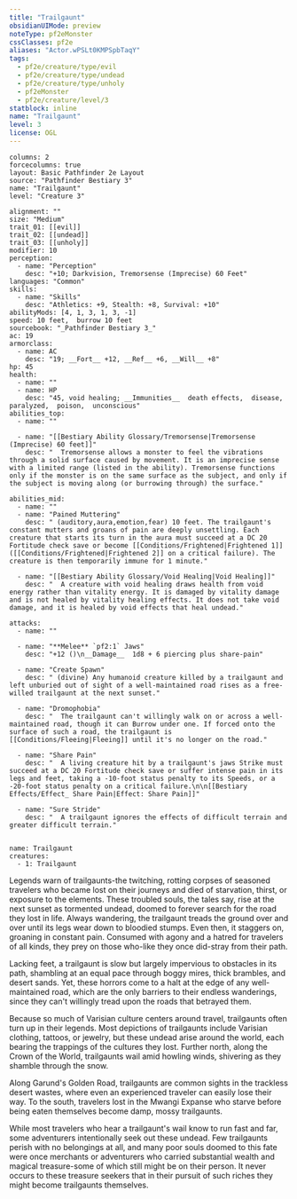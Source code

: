 ```yaml
---
title: "Trailgaunt"
obsidianUIMode: preview
noteType: pf2eMonster
cssClasses: pf2e
aliases: "Actor.wPSLt0KMPSpbTaqY" 
tags:
  - pf2e/creature/type/evil
  - pf2e/creature/type/undead
  - pf2e/creature/type/unholy
  - pf2eMonster
  - pf2e/creature/level/3
statblock: inline
name: "Trailgaunt"
level: 3
license: OGL
---
```


```statblock
columns: 2
forcecolumns: true
layout: Basic Pathfinder 2e Layout
source: "Pathfinder Bestiary 3"
name: "Trailgaunt"
level: "Creature 3"

alignment: ""
size: "Medium"
trait_01: [[evil]]
trait_02: [[undead]]
trait_03: [[unholy]]
modifier: 10
perception:
  - name: "Perception"
    desc: "+10; Darkvision, Tremorsense (Imprecise) 60 Feet"
languages: "Common"
skills:
  - name: "Skills"
    desc: "Athletics: +9, Stealth: +8, Survival: +10"
abilityMods: [4, 1, 3, 1, 3, -1]
speed: 10 feet,  burrow 10 feet
sourcebook: "_Pathfinder Bestiary 3_"
ac: 19
armorclass:
  - name: AC
    desc: "19; __Fort__ +12, __Ref__ +6, __Will__ +8"
hp: 45
health:
  - name: ""
  - name: HP
    desc: "45, void healing; __Immunities__  death effects,  disease,  paralyzed,  poison,  unconscious"
abilities_top:
  - name: ""

  - name: "[[Bestiary Ability Glossary/Tremorsense|Tremorsense (Imprecise) 60 feet]]"
    desc: "  Tremorsense allows a monster to feel the vibrations through a solid surface caused by movement. It is an imprecise sense with a limited range (listed in the ability). Tremorsense functions only if the monster is on the same surface as the subject, and only if the subject is moving along (or burrowing through) the surface."

abilities_mid:
  - name: ""
  - name: "Pained Muttering"
    desc: " (auditory,aura,emotion,fear) 10 feet. The trailgaunt's constant mutters and groans of pain are deeply unsettling. Each creature that starts its turn in the aura must succeed at a DC 20 Fortitude check save or become [[Conditions/Frightened|Frightened 1]] ([[Conditions/Frightened|Frightened 2]] on a critical failure). The creature is then temporarily immune for 1 minute."

  - name: "[[Bestiary Ability Glossary/Void Healing|Void Healing]]"
    desc: "  A creature with void healing draws health from void energy rather than vitality energy. It is damaged by vitality damage and is not healed by vitality healing effects. It does not take void damage, and it is healed by void effects that heal undead."

attacks:
  - name: ""

  - name: "**Melee** `pf2:1` Jaws"
    desc: "+12 ()\n__Damage__  1d8 + 6 piercing plus share-pain"

  - name: "Create Spawn"
    desc: " (divine) Any humanoid creature killed by a trailgaunt and left unburied out of sight of a well-maintained road rises as a free-willed trailgaunt at the next sunset."

  - name: "Dromophobia"
    desc: "  The trailgaunt can't willingly walk on or across a well-maintained road, though it can Burrow under one. If forced onto the surface of such a road, the trailgaunt is [[Conditions/Fleeing|Fleeing]] until it's no longer on the road."

  - name: "Share Pain"
    desc: "  A living creature hit by a trailgaunt's jaws Strike must succeed at a DC 20 Fortitude check save or suffer intense pain in its legs and feet, taking a -10-foot status penalty to its Speeds, or a -20-foot status penalty on a critical failure.\n\n[[Bestiary Effects/Effect_ Share Pain|Effect: Share Pain]]"

  - name: "Sure Stride"
    desc: "  A trailgaunt ignores the effects of difficult terrain and greater difficult terrain."
 
```

```encounter-table
name: Trailgaunt
creatures:
  - 1: Trailgaunt
```



Legends warn of trailgaunts-the twitching, rotting corpses of seasoned travelers who became lost on their journeys and died of starvation, thirst, or exposure to the elements. These troubled souls, the tales say, rise at the next sunset as tormented undead, doomed to forever search for the road they lost in life. Always wandering, the trailgaunt treads the ground over and over until its legs wear down to bloodied stumps. Even then, it staggers on, groaning in constant pain. Consumed with agony and a hatred for travelers of all kinds, they prey on those who-like they once did-stray from their path.

Lacking feet, a trailgaunt is slow but largely impervious to obstacles in its path, shambling at an equal pace through boggy mires, thick brambles, and desert sands. Yet, these horrors come to a halt at the edge of any well-maintained road, which are the only barriers to their endless wanderings, since they can't willingly tread upon the roads that betrayed them.

Because so much of Varisian culture centers around travel, trailgaunts often turn up in their legends. Most depictions of trailgaunts include Varisian clothing, tattoos, or jewelry, but these undead arise around the world, each bearing the trappings of the cultures they lost. Further north, along the Crown of the World, trailgaunts wail amid howling winds, shivering as they shamble through the snow.

Along Garund's Golden Road, trailgaunts are common sights in the trackless desert wastes, where even an experienced traveler can easily lose their way. To the south, travelers lost in the Mwangi Expanse who starve before being eaten themselves become damp, mossy trailgaunts.

While most travelers who hear a trailgaunt's wail know to run fast and far, some adventurers intentionally seek out these undead. Few trailgaunts perish with no belongings at all, and many poor souls doomed to this fate were once merchants or adventurers who carried substantial wealth and magical treasure-some of which still might be on their person. It never occurs to these treasure seekers that in their pursuit of such riches they might become trailgaunts themselves.
